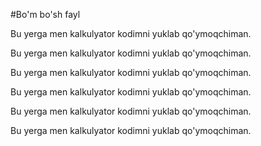 #Bo'm bo'sh fayl


Bu yerga men kalkulyator kodimni yuklab qo'ymoqchiman.

Bu yerga men kalkulyator kodimni yuklab qo'ymoqchiman.

Bu yerga men kalkulyator kodimni yuklab qo'ymoqchiman.

Bu yerga men kalkulyator kodimni yuklab qo'ymoqchiman.

Bu yerga men kalkulyator kodimni yuklab qo'ymoqchiman.

Bu yerga men kalkulyator kodimni yuklab qo'ymoqchiman.

